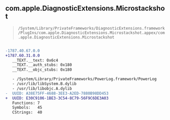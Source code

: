 ## com.apple.DiagnosticExtensions.Microstackshot

> `/System/Library/PrivateFrameworks/DiagnosticExtensions.framework/PlugIns/com.apple.DiagnosticExtensions.Microstackshot.appex/com.apple.DiagnosticExtensions.Microstackshot`

```diff

-1787.40.67.0.0
+1787.60.31.0.0
   __TEXT.__text: 0x6c4
   __TEXT.__auth_stubs: 0x180
   __TEXT.__objc_stubs: 0x180

   - /System/Library/PrivateFrameworks/PowerLog.framework/PowerLog
   - /usr/lib/libSystem.B.dylib
   - /usr/lib/libobjc.A.dylib
-  UUID: A38E75FF-4688-3EE3-A2ED-7880B98DD453
+  UUID: E30C9106-1BE3-3C54-8C79-56F9C6DE3A03
   Functions: 7
   Symbols:   45
   CStrings:  40

```
